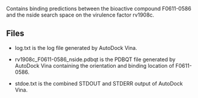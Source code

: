 Contains binding predictions between the bioactive compound F0611-0586 and the nside search space on the virulence factor rv1908c.

## Files

- log.txt is the log file generated by AutoDock Vina.

- rv1908c_F0611-0586_nside.pdbqt is the PDBQT file generated by AutoDock Vina containing the orientation and binding location of F0611-0586.

- stdoe.txt is the combined STDOUT and STDERR output of AutoDock Vina.

